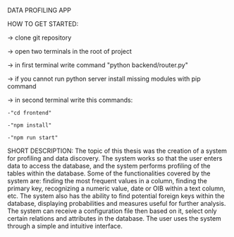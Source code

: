 DATA PROFILING APP

HOW TO GET STARTED:

 -> clone git repository
 
 -> open two terminals in the root of project
 
 -> in first terminal write command "python backend/router.py"
 
 -> if you cannot run python server install missing modules with pip command
 
 -> in second terminal write this commands:
 
    -"cd frontend"
    
    -"npm install"
    
    -"npm run start"

SHORT DESCRIPTION:
The topic of this thesis was the creation of a system for profiling and data discovery. The system works so that the user enters data to access the database, and the system performs profiling of the tables within the database. Some of the functionalities covered by the system are: finding the most frequent values in a column, finding the primary key, recognizing a numeric value, date or OIB within a text column, etc. The system also has the ability to find potential foreign keys within the database, displaying probabilities and measures useful for further analysis. The system can receive a configuration file then based on it, select only certain relations and attributes in the database. The user uses the system through a simple and intuitive interface.
    
